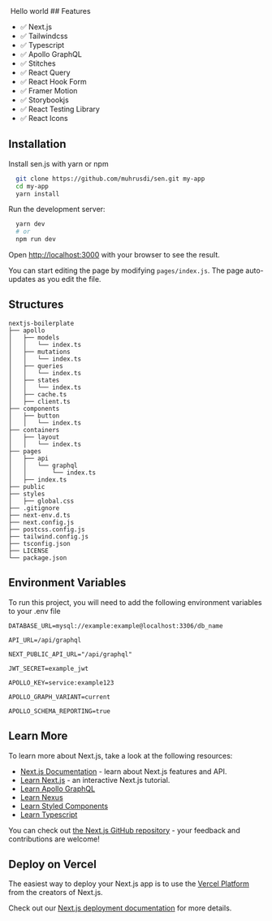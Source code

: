 <img alt="" src="https://res.cloudinary.com/muhrusdi/image/upload/v1665482878/new-senjs-cover.jpg">
Hello world
## Features

- ✅ Next.js
- ✅ Tailwindcss
- ✅ Typescript
- ✅ Apollo GraphQL
- ✅ Stitches
- ✅ React Query
- ✅ React Hook Form
- ✅ Framer Motion
- ✅ Storybookjs
- ✅ React Testing Library
- ✅ React Icons

## Installation

Install sen.js with yarn or npm

```bash
  git clone https://github.com/muhrusdi/sen.git my-app
  cd my-app
  yarn install
```

Run the development server:

```bash
  yarn dev
  # or
  npm run dev
```

Open [http://localhost:3000](http://localhost:3000) with your browser to see the result.

You can start editing the page by modifying `pages/index.js`. The page auto-updates as you edit the file.

## Structures

```text
nextjs-boilerplate
├── apollo
│   ├── models
│   │   └── index.ts
│   ├── mutations
│   │   └── index.ts
│   ├── queries
│   │   └── index.ts
│   ├── states
│   │   └── index.ts
│   ├── cache.ts
│   ├── client.ts
├── components
│   ├── button
│   │   └── index.ts
├── containers
│   ├── layout
│   │   └── index.ts
├── pages
│   ├── api
│   │   └── graphql
│   │       └── index.ts
│   ├── index.ts
├── public
├── styles
│   ├── global.css
├── .gitignore
├── next-env.d.ts
├── next.config.js
├── postcss.config.js
├── tailwind.config.js
├── tsconfig.json
├── LICENSE
└── package.json
```

## Environment Variables

To run this project, you will need to add the following environment variables to your .env file

`DATABASE_URL=mysql://example:example@localhost:3306/db_name`

`API_URL=/api/graphql`

`NEXT_PUBLIC_API_URL="/api/graphql"`

`JWT_SECRET=example_jwt`

`APOLLO_KEY=service:example123`

`APOLLO_GRAPH_VARIANT=current`

`APOLLO_SCHEMA_REPORTING=true`

## Learn More

To learn more about Next.js, take a look at the following resources:

- [Next.js Documentation](https://nextjs.org/docs) - learn about Next.js features and API.
- [Learn Next.js](https://nextjs.org/learn) - an interactive Next.js tutorial.
- [Learn Apollo GraphQL](https://www.apollographql.com/)
- [Learn Nexus](https://nexusjs.org/)
- [Learn Styled Components](https://styled-components.com/)
- [Learn Typescript](https://www.typescriptlang.org/)

You can check out [the Next.js GitHub repository](https://github.com/vercel/next.js/) - your feedback and contributions are welcome!

## Deploy on Vercel

The easiest way to deploy your Next.js app is to use the [Vercel Platform](https://vercel.com/import?utm_medium=default-template&filter=next.js&utm_source=create-next-app&utm_campaign=create-next-app-readme) from the creators of Next.js.

Check out our [Next.js deployment documentation](https://nextjs.org/docs/deployment) for more details.
